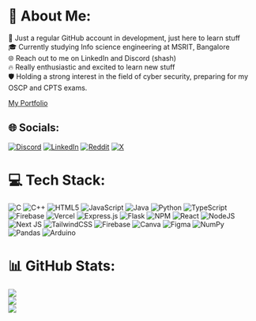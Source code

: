 # 💫 About Me:
🚀 Just a regular GitHub account in development, just here to learn stuff<br>🎓 Currently studying Info science engineering at MSRIT, Bangalore<br>🌐 Reach out to me on LinkedIn and Discord (shash)<br>🔥 Really enthusiastic and excited to learn new stuff<br>🛡️ Holding a strong interest in the field of cyber security, preparing for my OSCP and CPTS exams.<br>

<a href="https://shashwathprabhu-one.vercel.app/">My Portfolio</a>

## 🌐 Socials:
[![Discord](https://img.shields.io/badge/Discord-%237289DA.svg?logo=discord&logoColor=white)](https://discord.gg/s) [![LinkedIn](https://img.shields.io/badge/LinkedIn-%230077B5.svg?logo=linkedin&logoColor=white)](https://linkedin.com/in/s) [![Reddit](https://img.shields.io/badge/Reddit-%23FF4500.svg?logo=Reddit&logoColor=white)](https://reddit.com/user/s) [![X](https://img.shields.io/badge/X-black.svg?logo=X&logoColor=white)](https://x.com/s) 

# 💻 Tech Stack:
![C](https://img.shields.io/badge/c-%2300599C.svg?style=flat&logo=c&logoColor=white) ![C++](https://img.shields.io/badge/c++-%2300599C.svg?style=flat&logo=c%2B%2B&logoColor=white) ![HTML5](https://img.shields.io/badge/html5-%23E34F26.svg?style=flat&logo=html5&logoColor=white) ![JavaScript](https://img.shields.io/badge/javascript-%23323330.svg?style=flat&logo=javascript&logoColor=%23F7DF1E) ![Java](https://img.shields.io/badge/java-%23ED8B00.svg?style=flat&logo=openjdk&logoColor=white) ![Python](https://img.shields.io/badge/python-3670A0?style=flat&logo=python&logoColor=ffdd54) ![TypeScript](https://img.shields.io/badge/typescript-%23007ACC.svg?style=flat&logo=typescript&logoColor=white) ![Firebase](https://img.shields.io/badge/firebase-%23039BE5.svg?style=flat&logo=firebase) ![Vercel](https://img.shields.io/badge/vercel-%23000000.svg?style=flat&logo=vercel&logoColor=white) ![Express.js](https://img.shields.io/badge/express.js-%23404d59.svg?style=flat&logo=express&logoColor=%2361DAFB) ![Flask](https://img.shields.io/badge/flask-%23000.svg?style=flat&logo=flask&logoColor=white) ![NPM](https://img.shields.io/badge/NPM-%23CB3837.svg?style=flat&logo=npm&logoColor=white) ![React](https://img.shields.io/badge/react-%2320232a.svg?style=flat&logo=react&logoColor=%2361DAFB) ![NodeJS](https://img.shields.io/badge/node.js-6DA55F?style=flat&logo=node.js&logoColor=white) ![Next JS](https://img.shields.io/badge/Next-black?style=flat&logo=next.js&logoColor=white) ![TailwindCSS](https://img.shields.io/badge/tailwindcss-%2338B2AC.svg?style=flat&logo=tailwind-css&logoColor=white) ![Firebase](https://img.shields.io/badge/firebase-a08021?style=flat&logo=firebase&logoColor=ffcd34) ![Canva](https://img.shields.io/badge/Canva-%2300C4CC.svg?style=flat&logo=Canva&logoColor=white) ![Figma](https://img.shields.io/badge/figma-%23F24E1E.svg?style=flat&logo=figma&logoColor=white) ![NumPy](https://img.shields.io/badge/numpy-%23013243.svg?style=flat&logo=numpy&logoColor=white) ![Pandas](https://img.shields.io/badge/pandas-%23150458.svg?style=flat&logo=pandas&logoColor=white) ![Arduino](https://img.shields.io/badge/-Arduino-00979D?style=flat&logo=Arduino&logoColor=white)
# 📊 GitHub Stats:
![](https://github-readme-stats.vercel.app/api?username=shashwath1278&theme=holi&hide_border=false&include_all_commits=true&count_private=true)<br/>
![](https://nirzak-streak-stats.vercel.app/?user=shashwath1278&theme=holi&hide_border=false)<br/>
![](https://github-readme-stats.vercel.app/api/top-langs/?username=shashwath1278&theme=holi&hide_border=false&include_all_commits=true&count_private=true&layout=compact)

<!-- Proudly created with GPRM ( https://gprm.itsvg.in ) -->
